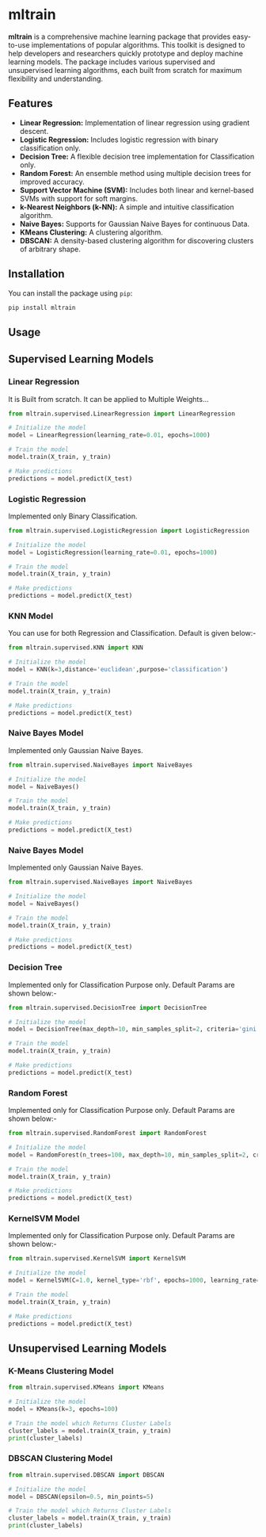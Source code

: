﻿# mltrain

**mltrain** is a comprehensive machine learning package that provides easy-to-use implementations of popular algorithms. This toolkit is designed to help developers and researchers quickly prototype and deploy machine learning models. The package includes various supervised and unsupervised learning algorithms, each built from scratch for maximum flexibility and understanding.

## Features

- **Linear Regression:** Implementation of linear regression using gradient descent.
- **Logistic Regression:** Includes logistic regression with binary classification only.
- **Decision Tree:** A flexible decision tree implementation for Classification only.
- **Random Forest:** An ensemble method using multiple decision trees for improved accuracy.
- **Support Vector Machine (SVM):** Includes both linear and kernel-based SVMs with support for soft margins.
- **k-Nearest Neighbors (k-NN):** A simple and intuitive classification algorithm.
- **Naive Bayes:** Supports for Gaussian Naive Bayes for continuous Data.
- **KMeans Clustering:** A clustering algorithm.
- **DBSCAN:** A density-based clustering algorithm for discovering clusters of arbitrary shape.

## Installation

You can install the package using `pip`:

```bash
pip install mltrain
```

## Usage
## Supervised Learning Models
### Linear Regression
It is Built from scratch. It can be applied to Multiple Weights...
```python
from mltrain.supervised.LinearRegression import LinearRegression

# Initialize the model
model = LinearRegression(learning_rate=0.01, epochs=1000)

# Train the model
model.train(X_train, y_train)

# Make predictions
predictions = model.predict(X_test)

```
### Logistic Regression
Implemented only Binary Classification.
```python
from mltrain.supervised.LogisticRegression import LogisticRegression

# Initialize the model
model = LogisticRegression(learning_rate=0.01, epochs=1000)

# Train the model
model.train(X_train, y_train)

# Make predictions
predictions = model.predict(X_test)

```
### KNN Model
You can use for both Regression and Classification. Default is given below:-
```python
from mltrain.supervised.KNN import KNN

# Initialize the model
model = KNN(k=3,distance='euclidean',purpose='classification')

# Train the model
model.train(X_train, y_train)

# Make predictions
predictions = model.predict(X_test)

```

### Naive Bayes Model
Implemented only Gaussian Naive Bayes.
```python
from mltrain.supervised.NaiveBayes import NaiveBayes

# Initialize the model
model = NaiveBayes()

# Train the model
model.train(X_train, y_train)

# Make predictions
predictions = model.predict(X_test)

```

### Naive Bayes Model
Implemented only Gaussian Naive Bayes.
```python
from mltrain.supervised.NaiveBayes import NaiveBayes

# Initialize the model
model = NaiveBayes()

# Train the model
model.train(X_train, y_train)

# Make predictions
predictions = model.predict(X_test)

```
### Decision Tree
Implemented only for Classification Purpose only. Default Params are shown below:- 
```python
from mltrain.supervised.DecisionTree import DecisionTree

# Initialize the model
model = DecisionTree(max_depth=10, min_samples_split=2, criteria='gini')

# Train the model
model.train(X_train, y_train)

# Make predictions
predictions = model.predict(X_test)

```
### Random Forest
Implemented only for Classification Purpose only. Default Params are shown below:- 
```python
from mltrain.supervised.RandomForest import RandomForest

# Initialize the model
model = RandomForest(n_trees=100, max_depth=10, min_samples_split=2, criteria='gini')

# Train the model
model.train(X_train, y_train)

# Make predictions
predictions = model.predict(X_test)

```
### KernelSVM Model
Implemented only for Classification Purpose only. Default Params are shown below:- 
```python
from mltrain.supervised.KernelSVM import KernelSVM

# Initialize the model
model = KernelSVM(C=1.0, kernel_type='rbf', epochs=1000, learning_rate=0.01, gamma=0.5, coef0=0, degree=3)

# Train the model
model.train(X_train, y_train)

# Make predictions
predictions = model.predict(X_test)

```
## Unsupervised Learning Models
### K-Means Clustering Model
```python
from mltrain.supervised.KMeans import KMeans

# Initialize the model
model = KMeans(k=3, epochs=100)

# Train the model which Returns Cluster Labels
cluster_labels = model.train(X_train, y_train)
print(cluster_labels)

```
### DBSCAN Clustering Model
```python
from mltrain.supervised.DBSCAN import DBSCAN

# Initialize the model
model = DBSCAN(epsilon=0.5, min_points=5)

# Train the model which Returns Cluster Labels
cluster_labels = model.train(X_train, y_train)
print(cluster_labels)

```


